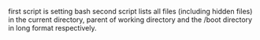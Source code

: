 first script is setting bash
second script lists all files (including hidden files) in the current directory, parent of working directory and the /boot directory in long format respectively.
